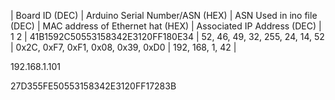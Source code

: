 | Board ID (DEC) | Arduino Serial Number/ASN (HEX) | ASN Used in ino file (DEC) | MAC address of Ethernet hat (HEX) | Associated IP Address (DEC) |
1
2 | 41B1592C50553158342E3120FF180E34 | 52, 46, 49, 32, 255, 24, 14, 52 | 0x2C, 0xF7, 0xF1, 0x08, 0x39, 0xD0 | 192, 168, 1, 42 |

192.168.1.101



27D355FE50553158342E3120FF17283B